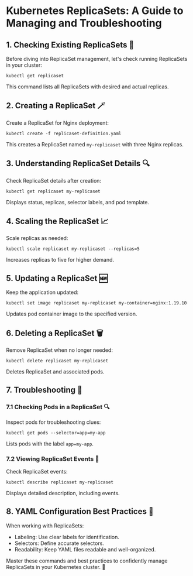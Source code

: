 Kubernetes ReplicaSets: A Guide to Managing and Troubleshooting
===============================================================

1\. Checking Existing ReplicaSets 🔎
------------------------------------

Before diving into ReplicaSet management, let's check running ReplicaSets in your cluster:


`kubectl get replicaset`

This command lists all ReplicaSets with desired and actual replicas.

2\. Creating a ReplicaSet 🪄
----------------------------

Create a ReplicaSet for Nginx deployment:



`kubectl create -f replicaset-definition.yaml`

This creates a ReplicaSet named `my-replicaset` with three Nginx replicas.

3\. Understanding ReplicaSet Details 🔍
---------------------------------------

Check ReplicaSet details after creation:

`kubectl get replicaset my-replicaset`

Displays status, replicas, selector labels, and pod template.

4\. Scaling the ReplicaSet 📈
-----------------------------

Scale replicas as needed:



`kubectl scale replicaset my-replicaset --replicas=5`

Increases replicas to five for higher demand.

5\. Updating a ReplicaSet 🆕
----------------------------

Keep the application updated:



`kubectl set image replicaset my-replicaset my-container=nginx:1.19.10`

Updates pod container image to the specified version.

6\. Deleting a ReplicaSet 🗑️
-----------------------------

Remove ReplicaSet when no longer needed:



`kubectl delete replicaset my-replicaset`

Deletes ReplicaSet and associated pods.

7\. Troubleshooting 🚨
----------------------

### 7.1 Checking Pods in a ReplicaSet 🔍

Inspect pods for troubleshooting clues:



`kubectl get pods --selector=app=my-app`

Lists pods with the label `app=my-app`.

### 7.2 Viewing ReplicaSet Events 📔

Check ReplicaSet events:



`kubectl describe replicaset my-replicaset`

Displays detailed description, including events.

8\. YAML Configuration Best Practices 📜
----------------------------------------

When working with ReplicaSets:

-   Labeling: Use clear labels for identification.
-   Selectors: Define accurate selectors.
-   Readability: Keep YAML files readable and well-organized.

Master these commands and best practices to confidently manage ReplicaSets in your Kubernetes cluster. 🥷
